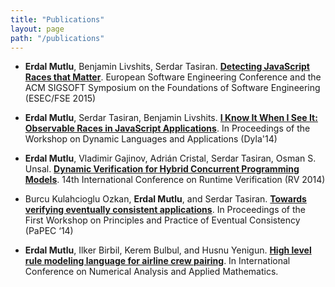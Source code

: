 ```yaml
---
title: "Publications"
layout: page
path: "/publications"
---
```


* **Erdal Mutlu**, Benjamin Livshits, Serdar Tasiran. [**Detecting JavaScript Races that Matter**](http://dl.acm.org/citation.cfm?id=2786820). European Software Engineering Conference and the ACM SIGSOFT Symposium on the Foundations of Software Engineering (ESEC/FSE 2015)

* **Erdal Mutlu**, Serdar Tasiran, Benjamin Livshits. [**I Know It When I See It: Observable Races in JavaScript Applications**](http://dl.acm.org/citation.cfm?id=2617549). In Proceedings of the Workshop on Dynamic Languages and Applications (Dyla'14)

* **Erdal Mutlu**, Vladimir Gajinov, Adrián Cristal, Serdar Tasiran, Osman S. Unsal. [**Dynamic Verification for Hybrid Concurrent Programming Models**](http://link.springer.com/chapter/10.1007%2F978-3-319-11164-3_13). 14th International Conference on Runtime Verification (RV 2014)

* Burcu Kulahcioglu Ozkan, **Erdal Mutlu**, and Serdar Tasiran. [**Towards verifying eventually consistent applications**](http://dl.acm.org/citation.cfm?id=2596638). In Proceedings of the First Workshop on Principles and Practice of Eventual Consistency (PaPEC ‘14)

* **Erdal Mutlu**, Ilker Birbil, Kerem Bulbul, and Husnu Yenigun. [**High level rule modeling language for airline crew pairing**](http://scitation.aip.org/content/aip/proceeding/aipcp/10.1063/1.3636853). In International Conference on Numerical Analysis and Applied Mathematics.
